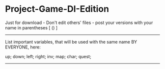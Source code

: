 # Project-Game-DI-Edition
Just for download - Don't edit others' files - post your versions with your name in parentheses [ () ]

----------------------------------------------------------------------------------------
List important variables, that will be used with the same name BY EVERYONE, here:

up;
down;
left;
right;
inv;
map;
char;
quest;

----------------------------------------------------------------------------------------
